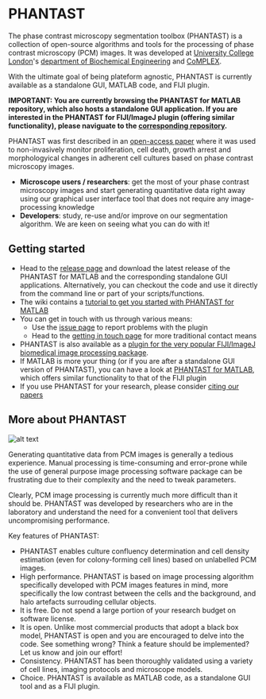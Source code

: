 PHANTAST
========
The phase contrast microscopy segmentation toolbox (PHANTAST) is a collection of open-source algorithms and tools for the processing of phase contrast microscopy (PCM) images. It was developed at [University College London](http://www.ucl.ac.uk)'s [department of Biochemical Engineering](http://www.ucl.ac.uk/biochemeng) and [CoMPLEX](http://www.ucl.ac.uk/complex).

With the ultimate goal of being plateform agnostic, PHANTAST is currently available as a standalone GUI, MATLAB code, and FIJI plugin.

**IMPORTANT: You are currently browsing the PHANTAST for MATLAB repository, which also hosts a standalone GUI application. If you are interested in the PHANTAST for FIJI/ImageJ plugin (offering similar functionality), please naviguate to the [corresponding repository](https://github.com/nicjac/PHANTAST-FIJI).**

PHANTAST was first described in an [open-access paper](http://onlinelibrary.wiley.com/doi/10.1002/bit.25115/abstract) where it was used to non-invasively monitor proliferation, cell death, growth arrest and morphologyical changes in adherent cell cultures based on phase contrast microscopy images.

  * **Microscope users / researchers**: get the most of your phase contrast microscopy images and start generating quantitative data right away using our graphical user interface tool that does not require any image-processing knowledge
  * **Developers**: study, re-use and/or improve on our segmentation algorithm. We are keen on seeing what you can do with it!

Getting started
---------------
  * Head to the [release page](https://github.com/nicjac/PHANTAST-MATLAB/releases) and download the latest release of the PHANTAST for MATLAB and the corresponding standalone GUI applications. Alternatively, you can checkout the code and use it directly from the command line or part of your scripts/functions.
  * The wiki contains a [tutorial to get you started with PHANTAST for MATLAB](https://github.com/nicjac/PHANTAST-MATLAB/wiki/PHANTAST-for-MATLAB-tutorial)
  * You can get in touch with us through various means:
    * Use the [issue page](https://github.com/nicjac/PHANTAST-MATLAB/issues) to report problems with the plugin
    * Head to the [getting in touch page](https://github.com/nicjac/PHANTAST-MATLAB/wiki/Getting-in-touch) for more traditional contact means  
  * PHANTAST is also available as a [plugin for the very popular FIJI/ImageJ biomedical image processing package](https://github.com/nicjac/PHANTAST-FIJI/).
  * If MATLAB is more your thing (or if you are after a standalone GUI version of PHANTAST), you can have a look at [PHANTAST for MATLAB](https://github.com/nicjac/PHANTAST-MATLAB), which offers similar functionality to that of the FIJI plugin
  * If you use PHANTAST for your research, please consider [citing our papers](https://github.com/nicjac/PHANTAST-MATLAB/wiki/How-to-cite-PHANTAST)

More about PHANTAST
-------------------
![alt text](https://github.com/nicjac/phantast/blob/gh-pages/images/Example.png "Example of PCM image segmentation using PHANTAST")

Generating quantitative data from PCM images is generally a tedious experience. Manual processing is time-consuming and error-prone while the use of general purpose image processing software package can be frustrating due to their complexity and the need to tweak parameters.

Clearly, PCM image processing is currently much more difficult than it should be. PHANTAST was developed by researchers who are in the laboratory and understand the need for a convenient tool that delivers uncompromising performance. 

Key features of PHANTAST:
  * PHANTAST enables culture confluency determination and cell density estimation (even for colony-forming cell lines) based on unlabelled PCM images.
  * High performance. PHANTAST is based on image processing algorithm specifically developed with PCM images features in mind, more specifically the low contrast between the cells and the background, and halo artefacts surrouding cellular objects.
  * It is free. Do not spend a large portion of your research budget on software license. 
  * It is open. Unlike most commercial products that adopt a black box model, PHANTAST is open and you are encouraged to delve into the code. See something wrong? Think a feature should be implemented? Let us know and join our effort!
  * Consistency. PHANTAST has been thoroughly validated using a variety of cell lines, imaging protocols and microscope models. 
  * Choice. PHANTAST is available as MATLAB code, as a standalone GUI tool and as a FIJI plugin. 

